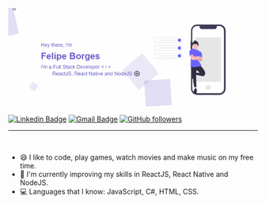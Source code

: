 <img src="https://github.com/FelipePbi/FelipePbi/blob/master/github/Bio.gif?raw=true"/>

[![Linkedin Badge](https://img.shields.io/badge/-Felipe_Borges-blue?style=flat-square&logo=Linkedin&logoColor=white&link=https://www.linkedin.com/in/felipe-borges-pbi/)](https://www.linkedin.com/in/felipe-borges-pbi/)
[![Gmail Badge](https://img.shields.io/badge/-felipeborgesdarosa@gmail.com-c14438?style=flat-square&logo=Gmail&logoColor=white&link=mailto:felipeborgesdarosa@gmail.com)](mailto:felipeborgesdarosa@gmail.com)
[![GitHub followers](https://img.shields.io/github/followers/rafacdomin?label=Follow&style=social)](https://github.com/rafacdomin/?tab=follow)

---

<br />

- :smile: I like to code, play games, watch movies and make music on my free time.
- 🌱 I'm currently improving my skills in ReactJS, React Native and NodeJS.
- :computer: Languages that I know: JavaScript, C#, HTML, CSS.
